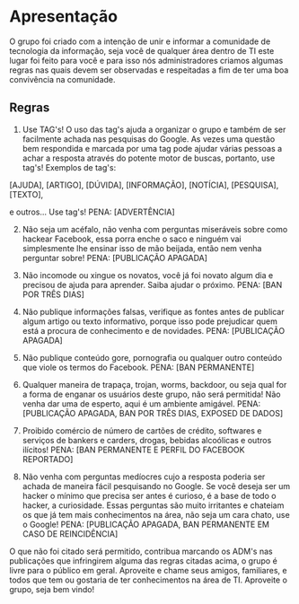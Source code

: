 # Apresentação

O grupo foi criado com a intenção de unir e informar a comunidade de tecnologia da informação, seja você de qualquer área dentro de TI este lugar foi feito para você e para isso nós administradores criamos algumas regras nas quais devem ser observadas e respeitadas a fim de ter uma boa convivência na comunidade.

## Regras

1. Use TAG's! O uso das tag's ajuda a organizar o grupo e também de ser facilmente achada nas pesquisas do Google. As vezes uma questão bem respondida e marcada por uma tag pode ajudar várias pessoas a achar a resposta através do potente motor de buscas, portanto, use tag's! Exemplos de tag's:

[AJUDA],
[ARTIGO],
[DÚVIDA],
[INFORMAÇÃO],
[NOTÍCIA],
[PESQUISA],
[TEXTO],

e outros... Use tag's!
PENA: [ADVERTÊNCIA]

2. Não seja um acéfalo, não venha com perguntas miseráveis sobre como hackear Facebook, essa porra enche o saco e ninguém vai simplesmente lhe ensinar isso de mão beijada, então nem venha perguntar sobre!
PENA: [PUBLICAÇÃO APAGADA]

3. Não incomode ou xingue os novatos, você já foi novato algum dia e precisou de ajuda para aprender. Saiba ajudar o próximo.
PENA: [BAN POR TRÊS DIAS]

4. Não publique informações falsas, verifique as fontes antes de publicar algum artigo ou texto informativo, porque isso pode prejudicar quem está a procura de conhecimento e de novidades.
PENA: [PUBLICAÇÃO APAGADA]

5. Não publique conteúdo gore, pornografia ou qualquer outro conteúdo que viole os termos do Facebook.
PENA: [BAN PERMANENTE]

6. Qualquer maneira de trapaça, trojan, worms, backdoor, ou seja qual for a forma de enganar os usuários deste grupo, não será permitida! Não venha dar uma de esperto, aqui é um ambiente amigável.
PENA: [PUBLICAÇÃO APAGADA, BAN POR TRÊS DIAS, EXPOSED DE DADOS]

7. Proibido comércio de número de cartões de crédito, softwares e serviços de bankers e carders, drogas, bebidas alcoólicas e outros ilícitos!
PENA: [BAN PERMANENTE E PERFIL DO FACEBOOK REPORTADO]

8. Não venha com perguntas medíocres cujo a resposta poderia ser achada de maneira fácil pesquisando no Google. Se você deseja ser um hacker o mínimo que precisa ser antes é curioso, é a base de todo o hacker, a curiosidade. Essas perguntas são muito irritantes e chateiam os que já tem mais conhecimentos na área, não seja um cara chato, use o Google!
PENA: [PUBLICAÇÃO APAGADA, BAN PERMANENTE EM CASO DE REINCIDÊNCIA]

O que não foi citado será permitido, contribua marcando os ADM's nas publicações que infringirem alguma das regras citadas acima, o grupo é livre para o público em geral. Aproveite e chame seus amigos, familiares, e todos que tem ou gostaria de ter conhecimentos na área de TI. Aproveite o grupo, seja bem vindo!
